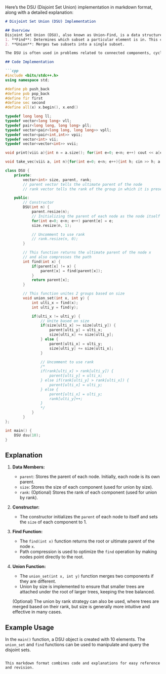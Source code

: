 Here’s the DSU (Disjoint Set Union) implementation in markdown format, along with a detailed explanation:

```markdown
# Disjoint Set Union (DSU) Implementation

## Overview
Disjoint Set Union (DSU), also known as Union-Find, is a data structure that helps manage and keep track of a partition of a set into disjoint (non-overlapping) subsets. It supports two main operations:
1. **Find**: Determines which subset a particular element is in. This can be used for checking if two elements are in the same subset.
2. **Union**: Merges two subsets into a single subset.

The DSU is often used in problems related to connected components, cycle detection in graphs, and more.

## Code Implementation

```cpp
#include <bits/stdc++.h>
using namespace std;

#define pb push_back
#define pob pop_back
#define fir first 
#define sec second
#define all(x) x.begin(), x.end()

typedef long long ll;
typedef vector<long long> vll;
typedef pair<long long, long long> pll;
typedef vector<pair<long long, long long>> vpll;
typedef vector<pair<int,int>> vpii;
typedef vector<int> vii;
typedef vector<vector<int>> vvii;

void print(vii& a){int n = a.size(); for(int e=0; e<n; e++) cout << a[e] << ' '; cout << endl;}

void take_vec(vii& a, int n){for(int e=0; e<n; e++){int h; cin >> h; a.push_back(h);}}

class DSU {
    private:
        vector<int> size, parent, rank;
        // parent vector tells the ultimate parent of the node
        // rank vector tells the rank of the group in which it is present 

    public:
        // Constructor
        DSU(int n) {
            parent.resize(n);
            // Initializing the parent of each node as the node itself
            for(int e=0; e<n; e++) parent[e] = e;
            size.resize(n, 1);

            // Uncomment to use rank
            // rank.resize(n, 0);
        }

        // This function returns the ultimate parent of the node x 
        // and also compresses the path
        int find(int x) {
            if(parent[x] != x) {
                parent[x] = find(parent[x]);
            }
            return parent[x];
        }

        // This function unites 2 groups based on size
        void union_set(int x, int y) {
            int ulti_x = find(x);
            int ulti_y = find(y);

            if(ulti_x != ulti_y) {
                // Unite based on size
                if(size[ulti_x] >= size[ulti_y]) {
                    parent[ulti_y] = ulti_x;
                    size[ulti_x] += size[ulti_y];
                } else {
                    parent[ulti_x] = ulti_y;
                    size[ulti_y] += size[ulti_x];
                }

                // Uncomment to use rank
                /*
                if(rank[ulti_x] > rank[ulti_y]) {
                    parent[ulti_y] = ulti_x;
                } else if(rank[ulti_y] > rank[ulti_x]) {
                    parent[ulti_x] = ulti_y;
                } else {
                    parent[ulti_x] = ulti_y;
                    rank[ulti_y]++;
                }
                */
            }
        }
};

int main() {
    DSU dsu(10);
}
```

## Explanation

1. **Data Members:**
   - `parent`: Stores the parent of each node. Initially, each node is its own parent.
   - `size`: Stores the size of each component (used for union by size).
   - `rank`: (Optional) Stores the rank of each component (used for union by rank).

2. **Constructor:**
   - The constructor initializes the `parent` of each node to itself and sets the `size` of each component to 1.

3. **Find Function:**
   - The `find(int x)` function returns the root or ultimate parent of the node `x`.
   - Path compression is used to optimize the `find` operation by making nodes point directly to the root.

4. **Union Function:**
   - The `union_set(int x, int y)` function merges two components if they are different.
   - Union by size is implemented to ensure that smaller trees are attached under the root of larger trees, keeping the tree balanced.

   (Optional) The union by rank strategy can also be used, where trees are merged based on their rank, but size is generally more intuitive and effective in many cases.

## Example Usage
In the `main()` function, a DSU object is created with 10 elements. The `union_set` and `find` functions can be used to manipulate and query the disjoint sets.
```

This markdown format combines code and explanations for easy reference and revision.
